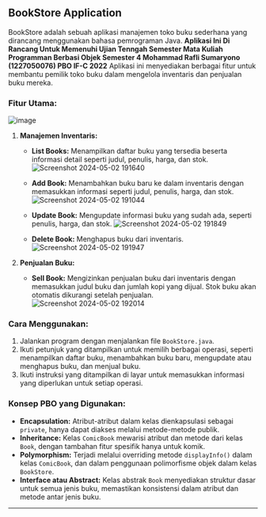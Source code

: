 ## BookStore Application

BookStore adalah sebuah aplikasi manajemen toko buku sederhana yang dirancang menggunakan bahasa pemrograman Java.
**Aplikasi Ini Di Rancang Untuk Memenuhi Ujian Tenngah Semester Mata Kuliah Programman Berbasi Objek Semester 4 Mohammad Rafli Sumaryono (1227050076) PBO IF-C 2022**
Aplikasi ini menyediakan berbagai fitur untuk membantu pemilik toko buku dalam mengelola inventaris dan penjualan buku mereka.

### Fitur Utama:
![image](https://github.com/mohammadraflisumaryono/Prak-PBO-Semester-4/assets/71733796/fd171553-2428-42fd-b63d-26bf595736e7)


1. **Manajemen Inventaris:**
   - **List Books:** Menampilkan daftar buku yang tersedia beserta informasi detail seperti judul, penulis, harga, dan stok.
     ![Screenshot 2024-05-02 191640](https://github.com/mohammadraflisumaryono/Prak-PBO-Semester-4/assets/71733796/a1f98adb-a578-4a9d-b440-8eb62b48b435)

   - **Add Book:** Menambahkan buku baru ke dalam inventaris dengan memasukkan informasi seperti judul, penulis, harga, dan stok.
     ![Screenshot 2024-05-02 191044](https://github.com/mohammadraflisumaryono/Prak-PBO-Semester-4/assets/71733796/59989fc5-e5c0-4c36-808a-bbd3ef6b32a5)

   - **Update Book:** Mengupdate informasi buku yang sudah ada, seperti penulis, harga, dan stok.
     ![Screenshot 2024-05-02 191849](https://github.com/mohammadraflisumaryono/Prak-PBO-Semester-4/assets/71733796/c9c69096-2265-4720-a1f1-97594c63e462)

   - **Delete Book:** Menghapus buku dari inventaris.
     ![Screenshot 2024-05-02 191947](https://github.com/mohammadraflisumaryono/Prak-PBO-Semester-4/assets/71733796/319c237a-2c05-42f7-bd90-d3211f922f5f)


2. **Penjualan Buku:**
   - **Sell Book:** Mengizinkan penjualan buku dari inventaris dengan memasukkan judul buku dan jumlah kopi yang dijual. Stok buku akan otomatis dikurangi setelah penjualan.
     ![Screenshot 2024-05-02 192014](https://github.com/mohammadraflisumaryono/Prak-PBO-Semester-4/assets/71733796/4f130dee-0562-4e4c-b23c-2a131e0eb1bd)


### Cara Menggunakan:

1. Jalankan program dengan menjalankan file `BookStore.java`.
2. Ikuti petunjuk yang ditampilkan untuk memilih berbagai operasi, seperti menampilkan daftar buku, menambahkan buku baru, mengupdate atau menghapus buku, dan menjual buku.
3. Ikuti instruksi yang ditampilkan di layar untuk memasukkan informasi yang diperlukan untuk setiap operasi.

### Konsep PBO yang Digunakan:

- **Encapsulation:** Atribut-atribut dalam kelas dienkapsulasi sebagai `private`, hanya dapat diakses melalui metode-metode publik.
- **Inheritance:** Kelas `ComicBook` mewarisi atribut dan metode dari kelas `Book`, dengan tambahan fitur spesifik hanya untuk komik.
- **Polymorphism:** Terjadi melalui overriding metode `displayInfo()` dalam kelas `ComicBook`, dan dalam penggunaan polimorfisme objek dalam kelas `BookStore`.
- **Interface atau Abstract:** Kelas abstrak `Book` menyediakan struktur dasar untuk semua jenis buku, memastikan konsistensi dalam atribut dan metode antar jenis buku.

---
